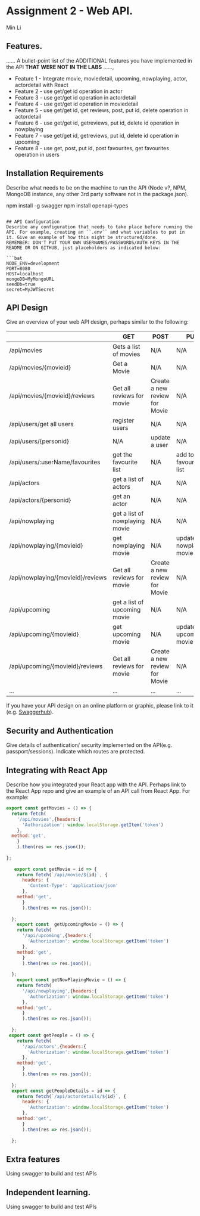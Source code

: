 # Assignment 2 - Web API.
Min Li

## Features.

...... A bullet-point list of the ADDITIONAL features you have implemented in the API **THAT WERE NOT IN THE LABS** ......,
 
 + Feature 1 - Integrate movie, moviedetail, upcoming, nowplaying, actor, actordetail  with React
 + Feature 2 - use get/get id operation in actor
 + Feature 3 - use get/get id operation in actordetail
 + Feature 4 - use get/get id operation in moviedetail
 + Feature 5 - use get/get id, get reviews, post, put id, delete operation in actordetail
 + Feature 6 - use get/get id, getreviews, put id, delete id operation in nowplaying
 + Feature 7 - use get/get id, getreviews, put id, delete id operation in upcoming
 + Feature 8 - use get, post, put id, post favourites, get favourites operation in users
## Installation Requirements

Describe what needs to be on the machine to run the API (Node v?, NPM, MongoDB instance, any other 3rd party software not in the package.json). 


npm install -g swagger
npm install openapi-types

```

## API Configuration
Describe any configuration that needs to take place before running the API. For example, creating an ``.env`` and what variables to put in it. Give an example of how this might be structured/done.
REMEMBER: DON'T PUT YOUR OWN USERNAMES/PASSWORDS/AUTH KEYS IN THE README OR ON GITHUB, just placeholders as indicated below:

```bat
NODE_ENV=development
PORT=8080
HOST=localhost
mongoDB=MyMongoURL
seedDb=true
secret=MyJWTSecret
```


## API Design
Give an overview of your web API design, perhaps similar to the following: 

|  |  GET | POST | PUT | DELETE
| -- | -- | -- | -- | -- 
| /api/movies |Gets a list of movies | N/A | N/A |
| /api/movies/{movieid} | Get a Movie | N/A | N/A | N/A
| /api/movies/{movieid}/reviews | Get all reviews for movie | Create a new review for Movie | N/A | N/A  
| /api/users/get all users|register users| N/A | N/A
| /api/users/{personid}| N/A| update a user| N/A | N/A
| /api/users/:userName/favourites|get the favourite list| N/A|add to favourite list| N/A
| /api/actors|get a list of actors| N/A | N/A | N/A
| /api/actors/{personid}|get an actor| N/A | N/A | N/A
| /api/nowplaying|get a list of nowplaying movie|N/A|N/A|N/A
| /api/nowplaying/{movieid}|get nowplaying movie|N/A|update nowplaying movie|delete noplaying movie
| /api/nowplaying/{movieid}/reviews | Get all reviews for movie | Create a new review for Movie | N/A | N/A  
| /api/upcoming|get a list of upcoming movie|N/A|N/A|N/A
| /api/upcoming/{movieid}|get upcoming movie|N/A|update upcoming movie|delete upcoming movie
| /api/upcoming/{movieid}/reviews | Get all reviews for movie | Create a new review for Movie | N/A | N/A  
| ... | ... | ... | ... | ...

If you have your API design on an online platform or graphic, please link to it (e.g. [Swaggerhub](https://app.swaggerhub.com/)).


## Security and Authentication
Give details of authentication/ security implemented on the API(e.g. passport/sessions). Indicate which routes are protected.

## Integrating with React App

Describe how you integrated your React app with the API. Perhaps link to the React App repo and give an example of an API call from React App. For example: 

~~~Javascript
export const getMovies = () => {
  return fetch(
    '/api/movies',{headers:{
      'Authorization': window.localStorage.getItem('token') 
    },
  method:'get',
    }
    ).then(res => res.json());
    
};
  
   export const getMovie = id => {
    return fetch(`/api/movie/${id}`, {
      headers: {
        'Content-Type': 'application/json'
      },
    method:'get',
      }
      ).then(res => res.json());
      
  };
    export const  getUpcomingMovie = () => {
    return fetch(
      '/api/upcoming',{headers:{
        'Authorization': window.localStorage.getItem('token') 
      },
    method:'get',
      }
      ).then(res => res.json());
      
  };
    export const getNowPlayingMovie = () => {
    return fetch(
      '/api/nowplaying',{headers:{
        'Authorization': window.localStorage.getItem('token') 
      },
    method:'get',
      }
      ).then(res => res.json());
      
  };
 export const getPeople = () => {
    return fetch(
      '/api/actors',{headers:{
        'Authorization': window.localStorage.getItem('token') 
      },
    method:'get',
      }
      ).then(res => res.json());
      
  };
  export const getPeopleDetails = id => {
    return fetch(`/api/actordetails/${id}`, {
      headers: {
        'Authorization': window.localStorage.getItem('token') 
      },
    method:'get',
      }
      ).then(res => res.json());
      
  };
~~~

## Extra features

Using swagger to build and test APIs

## Independent learning.

Using swagger to build and test APIs